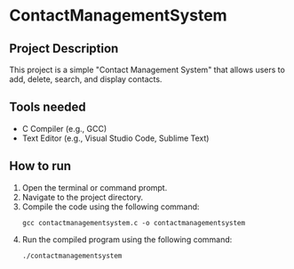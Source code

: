 # ContactManagementSystem

## Project Description

This project is a simple "Contact Management System" that allows users to add, delete, search, and display contacts.

## Tools needed

- C Compiler (e.g., GCC)
- Text Editor (e.g., Visual Studio Code, Sublime Text)

## How to run

1. Open the terminal or command prompt.
2. Navigate to the project directory.
3. Compile the code using the following command:
   ```
   gcc contactmanagementsystem.c -o contactmanagementsystem
   ```
4. Run the compiled program using the following command:
   ```
   ./contactmanagementsystem
   ```
